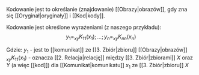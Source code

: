Kodowanie jest to określanie (znajdowanie) [[Obrazy|obrazów]], gdy zna się [[Oryginał|oryginały]] i [[Kod|kody]]. 

Kodowanie jest określone wyrażeniami (z naszego przykładu):
$$
y_{1} = _{xy}K_{11}(x_{1}); \dots; y_{n} = _{xy}K_{nn}(x_{n})
$$

Gdzie: 
$y_{1}$ - jest to [[komunikat]] ze [[3. Zbiór|zbioru]] [[Obrazy|obrazów]]
$_{xy}K_{11}(x_{1})$ - oznacza [[2. Relacja|relację]] między [[3. Zbiór|zbiorami]] $X$ oraz $Y$ (a więc [[kod]]) dla [[Komunikat|komunikatu]] $x_{1}$ ze [[3. Zbiór|zbioru]] $X$
